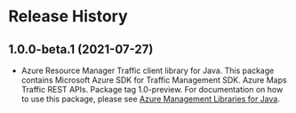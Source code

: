 # Release History

## 1.0.0-beta.1 (2021-07-27)

- Azure Resource Manager Traffic client library for Java. This package contains Microsoft Azure SDK for Traffic Management SDK. Azure Maps Traffic REST APIs. Package tag 1.0-preview. For documentation on how to use this package, please see [Azure Management Libraries for Java](https://aka.ms/azsdk/java/mgmt).
